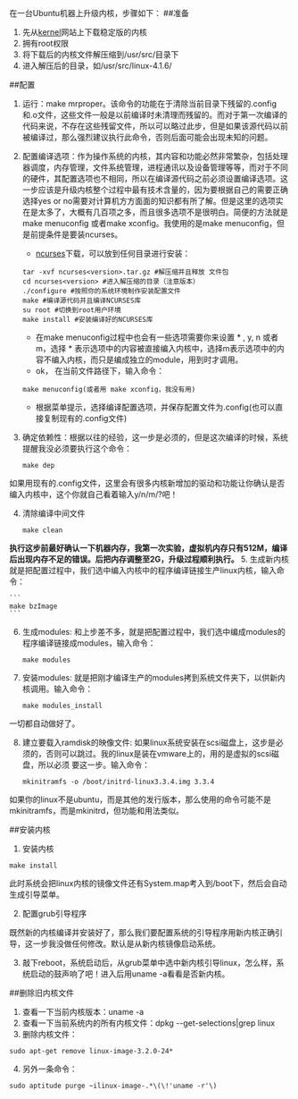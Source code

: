 在一台Ubuntu机器上升级内核，步骤如下：
##准备
1. 先从[kernel](http://www.kernel.org/)网站上下载稳定版的内核
2. 拥有root权限
3. 将下载后的内核文件解压缩到/usr/src/目录下
4. 进入解压后的目录，如/usr/src/linux-4.1.6/

##配置
1. 运行：make mrproper。该命令的功能在于清除当前目录下残留的.config和.o文件，这些文件一般是以前编译时未清理而残留的。而对于第一次编译的代码来说，不存在这些残留文件，所以可以略过此步，但是如果该源代码以前被编译过，那么强烈建议执行此命令，否则后面可能会出现未知的问题。
2. 配置编译选项：作为操作系统的内核，其内容和功能必然非常繁杂，包括处理器调度，内存管理，文件系统管理，进程通讯以及设备管理等等，而对于不同的硬件，其配置选项也不相同，所以在编译源代码之前必须设置编译选项。这一步应该是升级内核整个过程中最有技术含量的，因为要根据自己的需要正确选择yes or no需要对计算机方方面面的知识都有所了解。但是这里的选项实在是太多了，大概有几百项之多，而且很多选项不是很明白。简便的方法就是make menuconfig 或者make xconfig。我使用的是make menuconfig，但是前提条件是要装ncurses。
	* [ncurses](http://ftp.gnu.org/pub/gnu/ncurses/)下载，可以放到任何目录进行安装：
	
	```
	tar -xvf ncurses<version>.tar.gz #解压缩并且释放 文件包
	cd ncurses<version> #进入解压缩的目录（注意版本）
	./configure #按照你的系统环境制作安装配置文件
	make #编译源代码并且编译NCURSES库
	su root #切换到root用户环境
	make install #安装编译好的NCURSES库
	```
	* 在make menuconfig过程中也会有一些选项需要你来设置 \* , y, n 或者m，选择 \* 表示选项中的内容被直接编入内核中，选择m表示选项中的内容不编入内核，而只是编成独立的module，用到时才调用。
	* ok， 在当前文件路径下，输入命令：
		
	```
	make menuconfig(或者用 make xconfig，我没有用)
	```
	* 根据菜单提示，选择编译配置选项，并保存配置文件为.config(也可以直接复制现有的.config文件)

3. 确定依赖性：根据以往的经验，这一步是必须的，但是这次编译的时候，系统提醒我没必须要执行这个命令：
	
	```
	make dep
	```
如果用现有的.config文件，这里会有很多内核新增加的驱动和功能让你确认是否编入内核中，这个你就自己看着输入y/n/m/?吧！

4. 清除编译中间文件
	
	```
	make clean
	```
**执行这步前最好确认一下机器内存，我第一次实验，虚拟机内存只有512M，编译后出现内存不足的错误。后把内存调整至2G，升级过程顺利执行。**
5. 生成新内核就是把配置过程中，我们选中编入内核中的程序编译链接生产linux内核，输入命令：
	
	```
	make bzImage
	```
6. 生成modules: 和上步差不多，就是把配置过程中，我们选中编成modules的程序编译链接成modules，输入命令：
	
	```
	make modules
	```
7. 安装modules: 就是把刚才编译生产的modules拷到系统文件夹下，以供新内核调用。输入命令：
	
	```
	make modules_install
	```
一切都自动做好了。

8. 建立要载入ramdisk的映像文件: 如果linux系统安装在scsi磁盘上，这步是必须的，否则可以跳过。我的linux是装在vmware上的，用的是虚拟的scsi磁盘，所以必须 要这一步。输入命令：
	
	```
	mkinitramfs -o /boot/initrd-linux3.3.4.img 3.3.4
	```
如果你的linux不是ubuntu，而是其他的发行版本，那么使用的命令可能不是mkinitramfs，而是mkinitrd，但功能和用法类似。

##安装内核

1. 安装内核
```
make install
```
此时系统会把linux内核的镜像文件还有System.map考入到/boot下，然后会自动生成引导菜单。

2. 配置grub引导程序

既然新的内核编译并安装好了，那么我们要配置系统的引导程序用新内核正确引导，这一步我没做任何修改。默认是从新内核镜像启动系统。

3. 敲下reboot，系统启动后，从grub菜单中选中新内核引导linux，怎么样，系统启动的鼓声响了吧！进入后用uname -a看看是否新内核。

##删除旧内核文件

1. 查看一下当前内核版本：uname -a
2. 查看一下当前系统内的所有内核文件：dpkg --get-selections|grep linux 
3. 删除内核文件：

```
sudo apt-get remove linux-image-3.2.0-24*
```
4. 另外一条命令： 

```
sudo aptitude purge ~ilinux-image-.*\(\!'uname -r'\)
```